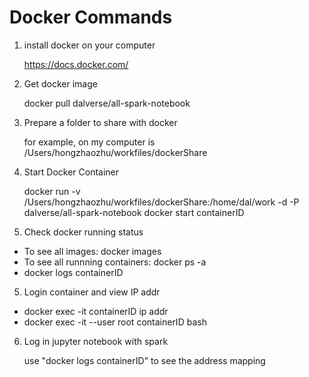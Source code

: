 # Docker Commands

1. install docker on your computer

    https://docs.docker.com/

2. Get docker image

    docker pull dalverse/all-spark-notebook

4. Prepare a folder to share with docker

    for example, on my computer is
    /Users/hongzhaozhu/workfiles/dockerShare

3. Start Docker Container

    docker run -v /Users/hongzhaozhu/workfiles/dockerShare:/home/dal/work -d -P dalverse/all-spark-notebook
    docker start containerID

4. Check docker running status

  - To see all images: docker images
  - To see all runnning containers: docker ps -a
  - docker logs containerID


5. Login container and view IP addr

  - docker exec -it containerID ip addr
  - docker exec -it --user root containerID bash

6. Log in jupyter notebook with spark

    use "docker logs containerID" to see the address mapping
